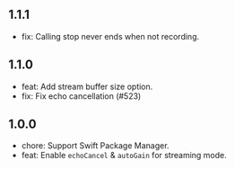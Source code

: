 ## 1.1.1
* fix: Calling stop never ends when not recording.

## 1.1.0
* feat: Add stream buffer size option.
* fix: Fix echo cancellation (#523)

## 1.0.0
* chore: Support Swift Package Manager.
* feat: Enable `echoCancel` & `autoGain` for streaming mode.